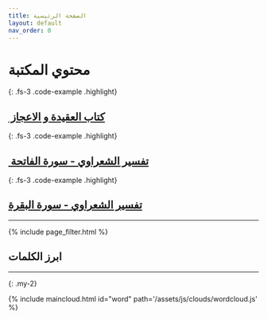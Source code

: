 ```yaml
---
title: الصفحة الرئيسية
layout: default
nav_order: 0
---
```


# محتوي المكتبة

{: .fs-3 .code-example .highlight}

## [ كتاب العقيدة و الاعجاز ](Akeedah/index.html)‏

{: .fs-3 .code-example .highlight}

## [تفسير الشعراوي - سورة الفاتحة ](Fatiha/index.html)‏

{: .fs-3 .code-example .highlight}

## [ تفسير الشعراوي - سورة البقرة](Baqraa/index.html)‏

---

{% include page_filter.html %}

## ابرز الكلمات

---

{: .my-2}

{% include maincloud.html id="word" path='/assets/js/clouds/wordcloud.js' %}
